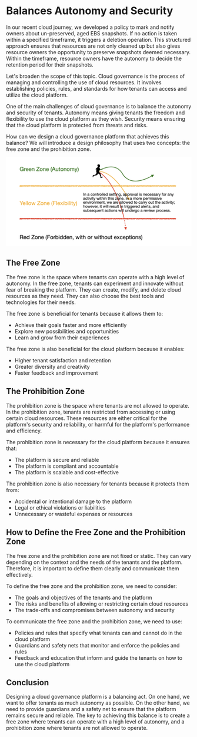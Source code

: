 # Balances Autonomy and Security

In our recent cloud journey, we developed a policy to mark and notify owners about un-preserved, aged EBS snapshots. If no action is taken within a specified timeframe, it triggers a deletion operation. This structured approach ensures that resources are not only cleaned up but also gives resource owners the opportunity to preserve snapshots deemed necessary. Within the timeframe, resource owners have the autonomy to decide the retention period for their snapshots.

Let's broaden the scope of this topic. Cloud governance is the process of managing and controlling the use of cloud resources. It involves establishing policies, rules, and standards for how tenants can access and utilize the cloud platform.

One of the main challenges of cloud governance is to balance the autonomy and security of tenants. Autonomy means giving tenants the freedom and flexibility to use the cloud platform as they wish. Security means ensuring that the cloud platform is protected from threats and risks.

How can we design a cloud governance platform that achieves this balance? We will introduce a design philosophy that uses two concepts: the free zone and the prohibition zone.

<img src="images/autonomy-and-security-zones.png" width=600px>

## The Free Zone

The free zone is the space where tenants can operate with a high level of autonomy. In the free zone, tenants can experiment and innovate without fear of breaking the platform. They can create, modify, and delete cloud resources as they need. They can also choose the best tools and technologies for their needs.

The free zone is beneficial for tenants because it allows them to:

- Achieve their goals faster and more efficiently
- Explore new possibilities and opportunities
- Learn and grow from their experiences

The free zone is also beneficial for the cloud platform because it enables:

- Higher tenant satisfaction and retention
- Greater diversity and creativity
- Faster feedback and improvement

## The Prohibition Zone

The prohibition zone is the space where tenants are not allowed to operate. In the prohibition zone, tenants are restricted from accessing or using certain cloud resources. These resources are either critical for the platform's security and reliability, or harmful for the platform's performance and efficiency.

The prohibition zone is necessary for the cloud platform because it ensures that:

- The platform is secure and reliable
- The platform is compliant and accountable
- The platform is scalable and cost-effective

The prohibition zone is also necessary for tenants because it protects them from:

- Accidental or intentional damage to the platform
- Legal or ethical violations or liabilities
- Unnecessary or wasteful expenses or resources

## How to Define the Free Zone and the Prohibition Zone

The free zone and the prohibition zone are not fixed or static. They can vary depending on the context and the needs of the tenants and the platform. Therefore, it is important to define them clearly and communicate them effectively.

To define the free zone and the prohibition zone, we need to consider:

- The goals and objectives of the tenants and the platform
- The risks and benefits of allowing or restricting certain cloud resources
- The trade-offs and compromises between autonomy and security

To communicate the free zone and the prohibition zone, we need to use:

- Policies and rules that specify what tenants can and cannot do in the cloud platform
- Guardians and safety nets that monitor and enforce the policies and rules
- Feedback and education that inform and guide the tenants on how to use the cloud platform

## Conclusion

Designing a cloud governance platform is a balancing act. On one hand, we want to offer tenants as much autonomy as possible. On the other hand, we need to provide guardians and a safety net to ensure that the platform remains secure and reliable. The key to achieving this balance is to create a free zone where tenants can operate with a high level of autonomy, and a prohibition zone where tenants are not allowed to operate.
